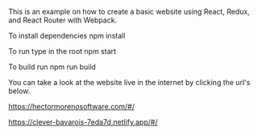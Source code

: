 This is an example on how to create a basic website using React, Redux, and React Router with Webpack.

To install dependencies
npm install

To run type in the root
npm start

To build run
npm run build

You can take a look at the website live in the internet by clicking the url's below.

https://hectormorenosoftware.com/#/

https://clever-bavarois-7eda7d.netlify.app/#/
